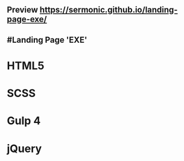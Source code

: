 ## Preview https://sermonic.github.io/landing-page-exe/

#Landing Page 'EXE'
---
# HTML5
# SCSS
# Gulp 4
# jQuery
